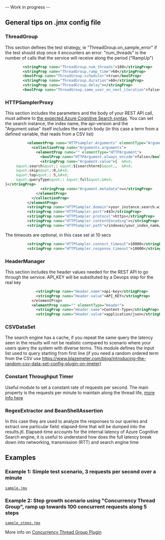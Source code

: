 -- Work in progress --

## General tips on .jmx config file

### ThreadGroup 

This section defines the test strategy, ie "ThreadGroup.on_sample_error" if the test should stop once it encounters an error. "num_threads" is the number of calls that the service will receive along the period ("RampUp") 
```xml
        <stringProp name="ThreadGroup.num_threads">180</stringProp>
        <stringProp name="ThreadGroup.ramp_time">60</stringProp>
        <boolProp name="ThreadGroup.scheduler">true</boolProp>
        <stringProp name="ThreadGroup.duration">60</stringProp>
        <stringProp name="ThreadGroup.delay"></stringProp>
        <boolProp name="ThreadGroup.same_user_on_next_iteration">false</boolProp>

```


### HTTPSamplerProxy 

This section includes the parameters and the body of your REST API call, must adhere to [the expected Azure Cognitive Search syntax](https://docs.microsoft.com/en-us/azure/search/query-lucene-syntax). You can set the search instance, the index name, the api-version and the "Argument.value" itself includes the search body (in this case a  term from a defined variable, that reads from a CSV list)

```xml
          <elementProp name="HTTPsampler.Arguments" elementType="Arguments">
            <collectionProp name="Arguments.arguments">
              <elementProp name="" elementType="HTTPArgument">
                <boolProp name="HTTPArgument.always_encode">false</boolProp>
                <stringProp name="Argument.value">{  &#xd;
     &quot;search&quot;: &quot;${searchterm}&quot;,  &#xd;
     &quot;skip&quot;:0,&#xd;
     &quot;top&quot;: 5,&#xd;
     &quot;queryType&quot;: &quot;full&quot;&#xd;
}</stringProp>
                <stringProp name="Argument.metadata">=</stringProp>
              </elementProp>
            </collectionProp>
          </elementProp>
          <stringProp name="HTTPSampler.domain">your_instance.search.windows.net</stringProp>
          <stringProp name="HTTPSampler.port">443</stringProp>
          <stringProp name="HTTPSampler.protocol">https</stringProp>
          <stringProp name="HTTPSampler.contentEncoding"></stringProp>
          <stringProp name="HTTPSampler.path">/indexes/your_index_name/docs/search?api-version=2020-06-30</stringProp>
```

The timeouts are optional, in this case set at 10 secs
```xml
          <stringProp name="HTTPSampler.connect_timeout">10000</stringProp>
          <stringProp name="HTTPSampler.response_timeout">10000</stringProp>
```

### HeaderManager 

This section includes the header values needed for the REST API to go through the service. API_KEY will be substituted by a Devops step for the real key

```xml
              <stringProp name="Header.name">api-key</stringProp>
              <stringProp name="Header.value">API_KEY</stringProp>
            </elementProp>
            <elementProp name="" elementType="Header">
              <stringProp name="Header.name">Content-Type</stringProp>
              <stringProp name="Header.value">application/json</stringProp>
```

### CSVDataSet 

The search engine has a cache, if you repeat the same query the latency seen in the results will not be realistic compared to scenario where your users query the system with diverse terms. This module defines the input list used to query starting from first line (if you need a random ordered term from the CSV use https://www.blazemeter.com/blog/introducing-the-random-csv-data-set-config-plugin-on-jmeter)

### Constant Throughput Timer 

Useful module to set a constant rate of requests per second. The main property is the requests per minute to maintain along the thread life, [more info here](https://www.blazemeter.com/blog/how-use-jmeters-throughput-constant-timer)

### RegexExtractor and BeanShellAssertion 

In this case they are used to analyze the responses to our queries and extract one particular field: elapsed-time that will be dumped into the results.jtl. Elapsed-time accounts for the internal latency of Azure Cognitive Search engine, it is useful to understand how does the full latency break down into networking, transmission (RTT) and search engine time

## Examples

### Example 1: Simple test scenario, 3 requests per second over a minute
[`sample.jmx`](./jmeter/sample.jmx)


### Example 2: Step growth scenario using "Concurrency Thread Group", ramp up towards 100 concurrent requests along 5 steps
[`sample_steps.jmx`](./jmeter/sample_steps.jmx)

More info on [Concurrency Thread Group Plugin](https://jmeter-plugins.org/wiki/ConcurrencyThreadGroup/)

